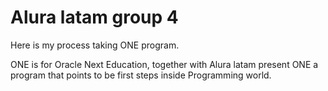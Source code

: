 # Alura latam group 4

Here is my process taking ONE program.

ONE is for Oracle Next Education, together with Alura latam present ONE
a program that points to be first steps inside Programming world.

